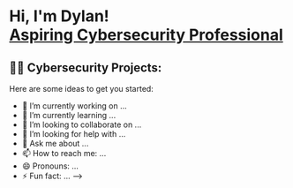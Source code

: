 <h1>Hi, I'm Dylan! <br/><a href="https://www.linkedin.com/in/dylan-novak06/"> Aspiring Cybersecurity Professional</a>

<h2>👨‍💻 Cybersecurity Projects:</h2>


Here are some ideas to get you started:

- 🔭 I’m currently working on ...
- 🌱 I’m currently learning ...
- 👯 I’m looking to collaborate on ...
- 🤔 I’m looking for help with ...
- 💬 Ask me about ...
- 📫 How to reach me: ...
- 😄 Pronouns: ...
- ⚡ Fun fact: ...
-->
